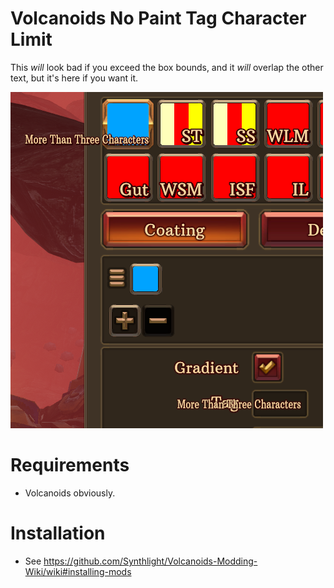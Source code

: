 ﻿# Volcanoids No Paint Tag Character Limit
This *will* look bad if you exceed the box bounds, and it *will* overlap the other text, but it's here if you want it.

![](.thumb.png)

# Requirements
- Volcanoids obviously.

# Installation
- See https://github.com/Synthlight/Volcanoids-Modding-Wiki/wiki#installing-mods
